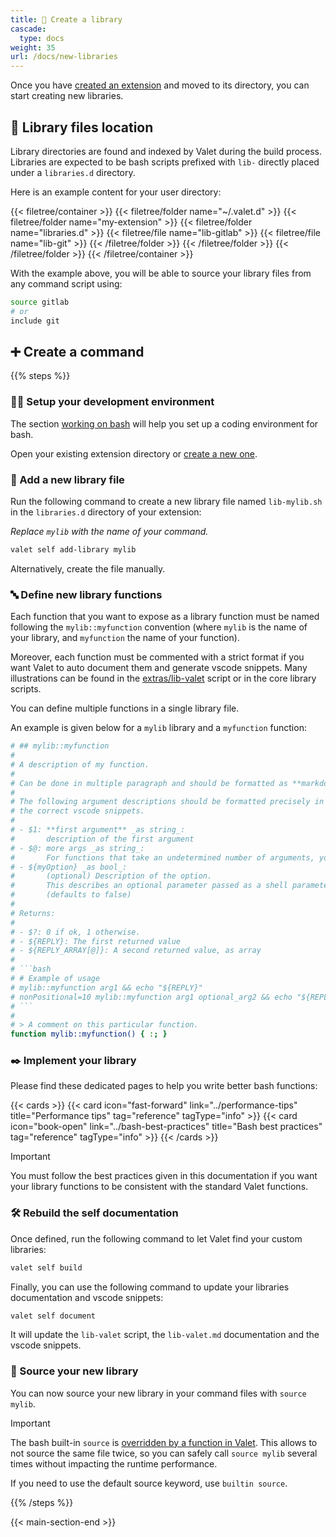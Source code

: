 ```yaml
---
title: 📗 Create a library
cascade:
  type: docs
weight: 35
url: /docs/new-libraries
---
```


Once you have [created an extension][newExtensionsLink] and moved to its directory, you can start creating new libraries.

## 📂 Library files location

Library directories are found and indexed by Valet during the build process. Libraries are expected to be bash scripts prefixed with `lib-` directly placed under a `libraries.d` directory.

Here is an example content for your user directory:

{{< filetree/container >}}
  {{< filetree/folder name="~/.valet.d" >}}
    {{< filetree/folder name="my-extension" >}}
      {{< filetree/folder name="libraries.d" >}}
        {{< filetree/file name="lib-gitlab" >}}
        {{< filetree/file name="lib-git" >}}
      {{< /filetree/folder >}}
    {{< /filetree/folder >}}
  {{< /filetree/folder >}}
{{< /filetree/container >}}

With the example above, you will be able to source your library files from any command script using:

```bash
source gitlab
# or
include git
```

## ➕ Create a command

{{% steps %}}

### 🧑‍💻 Setup your development environment

The section [working on bash][work-on-bash-scripts] will help you set up a coding environment for bash.

Open your existing extension directory or [create a new one][newExtensionsLink].

### 📄 Add a new library file

Run the following command to create a new library file named `lib-mylib.sh` in the `libraries.d` directory of your extension:

_Replace `mylib` with the name of your command._

```bash
valet self add-library mylib
```

Alternatively, create the file manually.

### 🔤 Define new library functions

Each function that you want to expose as a library function must be named following the `mylib::myfunction` convention (where `mylib` is the name of your library, and `myfunction` the name of your function).

Moreover, each function must be commented with a strict format if you want Valet to auto document them and generate vscode snippets. Many illustrations can be found in the [extras/lib-valet][valetLibraryReference] script or in the core library scripts.

You can define multiple functions in a single library file.

An example is given below for a `mylib` library and a `myfunction` function:

```bash
# ## mylib::myfunction
# 
# A description of my function.
#
# Can be done in multiple paragraph and should be formatted as **markdown**.
#
# The following argument descriptions should be formatted precisely in order to generate
# the correct vscode snippets.
# 
# - $1: **first argument** _as string_:
#       description of the first argument
# - $@: more args _as string_:
#       For functions that take an undetermined number of arguments, you can use $@.
# - ${myOption} _as bool_:
#       (optional) Description of the option.
#       This describes an optional parameter passed as a shell parameter (e.g. `myOption=true`).
#       (defaults to false)
# 
# Returns:
# 
# - $?: 0 if ok, 1 otherwise.
# - ${REPLY}: The first returned value
# - ${REPLY_ARRAY[@]}: A second returned value, as array
# 
# ```bash
# # Example of usage
# mylib::myfunction arg1 && echo "${REPLY}"
# nonPositional=10 mylib::myfunction arg1 optional_arg2 && echo "${REPLY}"
# ```
# 
# > A comment on this particular function.
function mylib::myfunction() { :; }
```

### ✒️ Implement your library

Please find these dedicated pages to help you write better bash functions:

{{< cards >}}
  {{< card icon="fast-forward" link="../performance-tips" title="Performance tips" tag="reference" tagType="info" >}}
  {{< card icon="book-open" link="../bash-best-practices" title="Bash best practices" tag="reference" tagType="info" >}}
{{< /cards >}}

> [!IMPORTANT]
> You must follow the best practices given in this documentation if you want your library functions to be consistent with the standard Valet functions.

### 🛠️ Rebuild the self documentation

Once defined, run the following command to let Valet find your custom libraries:

```bash
valet self build
```

Finally, you can use the following command to update your libraries documentation and vscode snippets:

```bash
valet self document
```

It will update the `lib-valet` script, the `lib-valet.md` documentation and the vscode snippets.

### 🧩 Source your new library

You can now source your new library in your command files with `source mylib`.

> [!IMPORTANT]
> The bash built-in `source` is [overridden by a function in Valet](../libraries/core/#source). This allows to not source the same file twice, so you can safely call `source mylib` several times without impacting the runtime performance.
>
> If you need to use the default source keyword, use `builtin source`.

{{% /steps %}}

[work-on-bash-scripts]: ../work-on-bash-scripts
[valetLibraryReference]: https://github.com/jcaillon/valet/blob/latest/extras/lib-valet
[newExtensionsLink]: ../new-extensions

{{< main-section-end >}}
